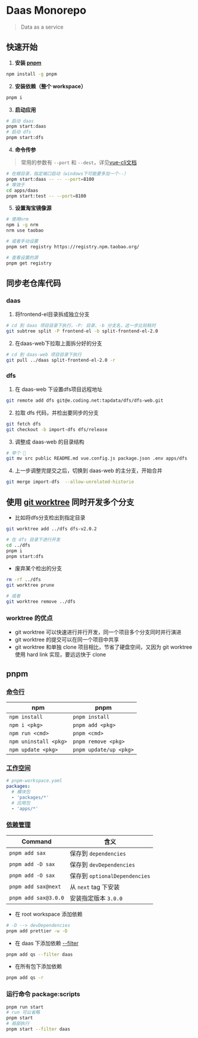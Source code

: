 # Daas Monorepo

> Data as a service

## 快速开始

1. **安装 [pnpm](https://pnpm.io/zh/motivation)**
```bash
npm install -g pnpm
```

2. **安装依赖（整个 workspace）**

```bash
pnpm i
```

3. **启动应用**

```bash
# 启动 daas
pnpm start:daas
# 启动 dfs
pnpm start:dfs
```

4. **命令传参**

> 常用的参数有 `--port` 和 `--dest`，详见[vue-cli文档](https://cli.vuejs.org/zh/guide/cli-service.html#%E4%BD%BF%E7%94%A8%E5%91%BD%E4%BB%A4)

```bash
# 在根目录，指定端口启动（windows下可能要多加一个--）
pnpm start:daas -- -- --port=8100
# 等效于
cd apps/daas
pnpm start:test -- --port=8100
```

5. **设置淘宝镜像源**

```bash
# 使用nrm
npm i -g nrm
nrm use taobao

# 或者手动设置
pnpm set registry https://registry.npm.taobao.org/ 

# 查看设置的源
pnpm get registry
```

## 同步老仓库代码

### daas

1. 将frontend-el目录拆成独立分支

```bash
# cd 到 daas 项目目录下执行，-P: 目录、-b 分支名，这一步比较耗时
git subtree split -P frontend-el -b split-frontend-el-2.0
```

2. 在daas-web下拉取上面拆分好的分支

```bash
# cd 到 daas-web 项目目录下执行
git pull ../daas split-frontend-el-2.0 -r
```

### dfs

1. 在 daas-web 下设置dfs项目远程地址

```bash
git remote add dfs git@e.coding.net:tapdata/dfs/dfs-web.git
```

2. 拉取 dfs 代码，并检出要同步的分支

```bash
git fetch dfs
git checkout -b import-dfs dfs/release
```

3. 调整成 daas-web 的目录结构

```bash
# 举个 🌰
git mv src public README.md vue.config.js package.json .env apps/dfs
```

4. 上一步调整完提交之后，切换到 daas-web 的主分支，开始合并

```bash
git merge import-dfs  --allow-unrelated-historie
```

## 使用 [git worktree](https://git-scm.com/docs/git-worktree) 同时开发多个分支

- 比如将dfs分支检出到指定目录

```bash
git worktree add ../dfs dfs-v2.0.2

# 在 dfs 目录下进行开发
cd ../dfs
pnpm i
pnpm start:dfs
``` 

- 废弃某个检出的分支
```bash
rm -rf ../dfs
git worktree prune

# 或者
git worktree remove ../dfs
``` 

### worktree 的优点

- git worktree 可以快速进行并行开发，同一个项目多个分支同时并行演进
- git worktree 的提交可以在同一个项目中共享
- git worktree 和单独 clone 项目相比，节省了硬盘空间，又因为 git worktree 使用 hard link 实现，要远远快于 clone

## pnpm

### [命令行](https://pnpm.io/zh/pnpm-cli)

| npm                   | pnpm                   |
|-----------------------|------------------------|
| `npm install`         | `pnpm install`         |
| `npm i <pkg>`         | `pnpm add <pkg>`       |
| `npm run <cmd>`       | `pnpm <cmd>`           |
| `npm uninstall <pkg>` | `pnpm remove <pkg>`    |
| `npm update <pkg>`    | `pnpm update/up <pkg>` |

### [工作空间](https://pnpm.io/zh/workspaces)

```yaml
# pnpm-workspace.yaml
packages:
  # 模块包
  - 'packages/*'
  # 应用包
  - 'apps/*'
```

### [依赖管理](https://pnpm.io/zh/cli/add)

| Command              | 含义                          |
| -------------------- | ----------------------------- |
| `pnpm add sax`       | 保存到 `dependencies`         |
| `pnpm add -D sax`    | 保存到 `devDependencies`      |
| `pnpm add -O sax`    | 保存到 `optionalDependencies` |
| `pnpm add sax@next`  | 从 `next` tag 下安装          |
| `pnpm add sax@3.0.0` | 安装指定版本 `3.0.0`          |

- 在 root workspace 添加依赖

```bash
# -D --> devDependencies
pnpm add prettier -w -D
```

- 在 daas 下添加依赖 [--filter](https://www.pnpm.cn/filtering)

```bash
pnpm add qs --filter daas
```

- 在所有包下添加依赖

```bash
pnpm add qs -r
```

### 运行命令 package:scripts

```bash
pnpm run start
# run 可以省略
pnpm start
# 局部执行
pnpm start --filter daas
```

